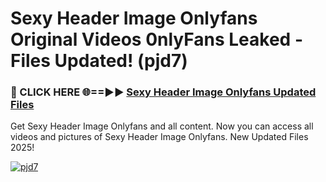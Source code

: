 # Sexy Header Image Onlyfans Original Videos 0nlyFans Leaked - Files Updated! (pjd7)

<h3>🔴 CLICK HERE 🌐==►► <a href="https://tinyurl.com/2jnfzry5" rel="nofollow">Sexy Header Image Onlyfans Updated Files</a></h3>

Get Sexy Header Image Onlyfans and all content. Now you can access all videos and pictures of Sexy Header Image Onlyfans. New Updated Files 2025!

[![pjd7](https://i.imgur.com/GyGTBgg.gif)](https://tinyurl.com/2jnfzry5)
